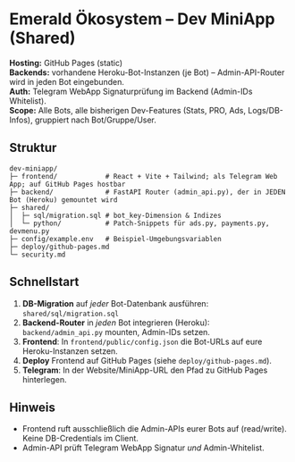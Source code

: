 # Emerald Ökosystem – Dev MiniApp (Shared)

**Hosting:** GitHub Pages (static)  
**Backends:** vorhandene Heroku-Bot-Instanzen (je Bot) – Admin-API-Router wird in jeden Bot eingebunden.  
**Auth:** Telegram WebApp Signaturprüfung im Backend (Admin-IDs Whitelist).  
**Scope:** Alle Bots, alle bisherigen Dev-Features (Stats, PRO, Ads, Logs/DB-Infos), gruppiert nach Bot/Gruppe/User.

## Struktur

```
dev-miniapp/
├─ frontend/            # React + Vite + Tailwind; als Telegram Web App; auf GitHub Pages hostbar
├─ backend/             # FastAPI Router (admin_api.py), der in JEDEN Bot (Heroku) gemountet wird
├─ shared/
│  ├─ sql/migration.sql # bot_key-Dimension & Indizes
│  └─ python/           # Patch-Snippets für ads.py, payments.py, devmenu.py
├─ config/example.env   # Beispiel-Umgebungsvariablen
├─ deploy/github-pages.md
└─ security.md
```

## Schnellstart

1) **DB-Migration** auf *jeder* Bot-Datenbank ausführen: `shared/sql/migration.sql`  
2) **Backend-Router** in *jeden* Bot integrieren (Heroku): `backend/admin_api.py` mounten, Admin-IDs setzen.  
3) **Frontend**: In `frontend/public/config.json` die Bot-URLs auf eure Heroku-Instanzen setzen.  
4) **Deploy** Frontend auf GitHub Pages (siehe `deploy/github-pages.md`).  
5) **Telegram**: In der Website/MiniApp-URL den Pfad zu GitHub Pages hinterlegen.

## Hinweis
- Frontend ruft ausschließlich die Admin-APIs eurer Bots auf (read/write). Keine DB-Credentials im Client.
- Admin-API prüft Telegram WebApp Signatur *und* Admin-Whitelist.
